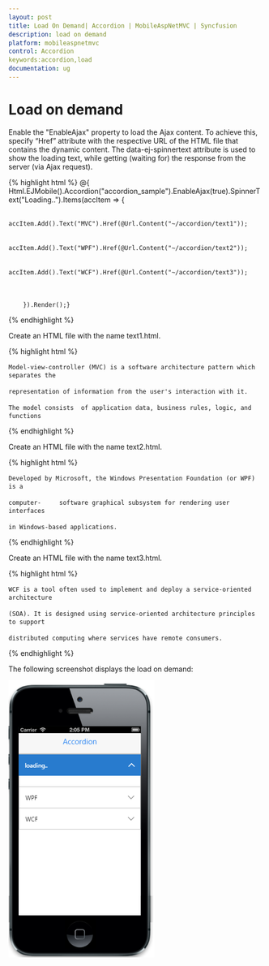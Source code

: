 ```yaml
---
layout: post
title: Load On Demand| Accordion | MobileAspNetMVC | Syncfusion
description: load on demand
platform: mobileaspnetmvc
control: Accordion
keywords:accordion,load
documentation: ug
---
```


# Load on demand

Enable the "EnableAjax" property to load the Ajax content. To achieve this, specify “Href” attribute with the respective URL of the HTML file that contains the dynamic content. The data-ej-spinnertext attribute is used to show the loading text, while getting (waiting for) the response from the server (via Ajax request).




{% highlight html %}
 @{ Html.EJMobile().Accordion("accordion_sample").EnableAjax(true).SpinnerText("Loading..").Items(accItem =>
        {

            accItem.Add().Text("MVC").Href(@Url.Content("~/accordion/text1"));

            accItem.Add().Text("WPF").Href(@Url.Content("~/accordion/text2"));

            accItem.Add().Text("WCF").Href(@Url.Content("~/accordion/text3"));



        }).Render();}

{% endhighlight %}


Create an HTML file with the name text1.html.


{% highlight html %}


<body>

    Model-view-controller (MVC) is a software architecture pattern which separates the

    representation of information from the user's interaction with it.

    The model consists  of application data, business rules, logic, and functions

</body>

{% endhighlight %}


Create an HTML file with the name text2.html.


{% highlight html %}




<body>

    Developed by Microsoft, the Windows Presentation Foundation (or WPF) is a 

    computer-     software graphical subsystem for rendering user interfaces 

    in Windows-based applications.

</body>
{% endhighlight %}


Create an HTML file with the name text3.html.


{% highlight html %}




<body>

    WCF is a tool often used to implement and deploy a service-oriented architecture

    (SOA). It is designed using service-oriented architecture principles to support

    distributed computing where services have remote consumers.

</body>
{% endhighlight %}


The following screenshot displays the load on demand:



![](Load-on-demand_images/Load-on-demand_img1.png)



